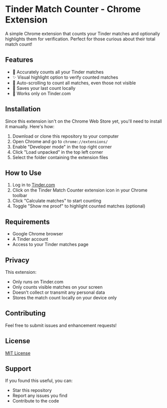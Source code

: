 # Tinder Match Counter - Chrome Extension

A simple Chrome extension that counts your Tinder matches and optionally highlights them for verification. Perfect for those curious about their total match count!

## Features

- 🔢 Accurately counts all your Tinder matches
- ✨ Visual highlight option to verify counted matches
- 🔄 Auto-scrolling to count all matches, even those not visible
- 💾 Saves your last count locally
- 🎯 Works only on Tinder.com

## Installation

Since this extension isn't on the Chrome Web Store yet, you'll need to install it manually. Here's how:

1. Download or clone this repository to your computer
2. Open Chrome and go to `chrome://extensions/`
3. Enable "Developer mode" in the top right corner
4. Click "Load unpacked" in the top left corner
5. Select the folder containing the extension files

## How to Use

1. Log in to [Tinder.com](https://tinder.com)
2. Click on the Tinder Match Counter extension icon in your Chrome toolbar
3. Click "Calculate matches" to start counting
4. Toggle "Show me proof" to highlight counted matches (optional)

## Requirements

- Google Chrome browser
- A Tinder account
- Access to your Tinder matches page

## Privacy

This extension:
- Only runs on Tinder.com
- Only counts visible matches on your screen
- Doesn't collect or transmit any personal data
- Stores the match count locally on your device only

## Contributing

Feel free to submit issues and enhancement requests!

## License

[MIT License](LICENSE)

## Support

If you found this useful, you can:
- Star this repository
- Report any issues you find
- Contribute to the code
